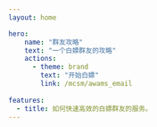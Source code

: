 ```yaml
---
layout: home

hero:
    name: "群友攻略"
    text: "一个白嫖群友的攻略"
    actions:
      - theme: brand
        text: "开始白嫖"
        link: /mcsm/awams_email
        
features:
  - title: 如何快速高效的白嫖群友的服务。
---
```


